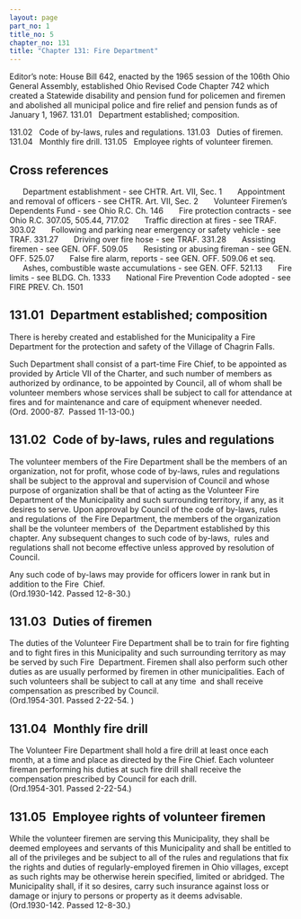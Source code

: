 ```yaml
---
layout: page
part_no: 1
title_no: 5
chapter_no: 131
title: "Chapter 131: Fire Department"
---
```


Editor’s note: House Bill 642, enacted by the 1965 session of the 106th Ohio
General Assembly, established Ohio Revised Code Chapter 742 which created a
Statewide disability and pension fund for policemen and firemen and abolished
all municipal police and fire relief and pension funds as of January 1, 1967.
131.01   Department established; composition.

131.02   Code of by-laws, rules and regulations.
131.03   Duties of firemen.
131.04   Monthly fire drill.
131.05   Employee rights of volunteer firemen.

## Cross references

      Department establishment - see
CHTR. Art. VII, Sec. 1
      Appointment and removal of officers - see
CHTR. Art. VII, Sec. 2
      Volunteer Firemen’s Dependents Fund - see Ohio R.C. Ch. 146
      Fire protection contracts - see Ohio R.C. 307.05, 505.44, 717.02
      Traffic direction at fires - see TRAF.
303.02
      Following and parking near emergency or safety vehicle - see TRAF.
331.27
      Driving over fire hose - see TRAF.
331.28
      Assisting firemen - see GEN. OFF.
509.05
      Resisting or abusing fireman - see GEN. OFF.
525.07
      False fire alarm, reports - see GEN. OFF.
509.06 et seq.
      Ashes, combustible waste accumulations - see GEN. OFF.
521.13
      Fire limits - see BLDG. Ch.
1333
      National Fire Prevention Code adopted - see FIRE PREV. Ch.
1501

## 131.01   Department established; composition

There is hereby created and established for the Municipality a Fire
Department for the protection and safety of the Village of Chagrin Falls.

Such Department shall consist of a part-time Fire Chief, to be appointed as
provided by
Article VII of the Charter, and such number of members as authorized by
ordinance, to be appointed by Council, all of whom shall be volunteer members
whose services shall be subject to call for attendance at fires and for
maintenance and care of equipment whenever needed.  
(Ord. 2000-87.  Passed 11-13-00.)

## 131.02   Code of by-laws, rules and regulations

The volunteer members of the Fire Department shall be the members of an
organization, not for profit, whose code of by-laws, rules and regulations
shall be subject to the approval and supervision of Council and whose purpose
of organization shall be that of acting as the Volunteer Fire Department of the
Municipality and such surrounding territory, if any, as it desires to serve.
Upon approval by Council of the code of by-laws, rules and regulations of  the
Fire Department, the members of the organization shall be the volunteer members
of  the Department established by this chapter. Any subsequent changes to such
code of by-laws,  rules and regulations shall not become effective unless
approved by resolution of Council.

Any such code of by-laws may provide for officers lower in rank but in
addition to the Fire  Chief.  
(Ord.1930-142. Passed 12-8-30.)

## 131.03   Duties of firemen

The duties of the Volunteer Fire Department shall be to train for fire
fighting and to fight fires in this Municipality and such surrounding territory
as may be served by such Fire  Department. Firemen shall also perform such
other duties as are usually performed by firemen in other municipalities. Each
of such volunteers shall be subject to call at any time  and shall receive
compensation as prescribed by Council.  
(Ord.1954-301. Passed 2-22-54. )

## 131.04   Monthly fire drill

The Volunteer Fire Department shall hold a fire drill at least once each
month, at a time and place as directed by the Fire Chief. Each volunteer
fireman performing his duties at such fire drill shall receive the compensation
prescribed by Council for each drill.  
(Ord.1954-301. Passed 2-22-54.)

## 131.05   Employee rights of volunteer firemen

While the volunteer firemen are serving this Municipality, they shall be
deemed employees and servants of this Municipality and shall be entitled to all
of the privileges and be subject to all of the rules and regulations that fix
the rights and duties of regularly-employed firemen in Ohio villages, except as
such rights may be otherwise herein specified, limited or abridged. The
Municipality shall, if it so desires, carry such insurance against loss or
damage or injury to persons or property as it deems advisable.  
(Ord.1930-142. Passed 12-8-30.)
